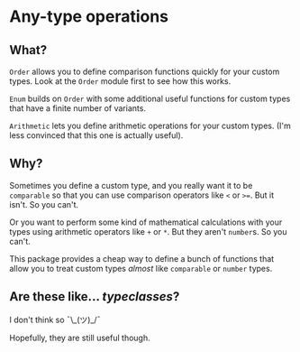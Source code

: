 # Any-type operations

## What?

`Order` allows you to define comparison functions quickly for your custom types.
Look at the `Order` module first to see how this works.

`Enum` builds on `Order` with some additional useful functions for custom types 
that have a finite number of variants.

`Arithmetic` lets you define arithmetic operations for your custom types. (I'm 
less convinced that this one is actually useful).

## Why?

Sometimes you define a custom type, and you really want it to be `comparable` so 
that you can use comparison operators like `<` or `>=`. But it isn't. So you 
can't. 

Or you want to perform some kind of mathematical calculations with your types 
using arithmetic operators like `+` or `*`. But they aren't `number`s. So you 
can't.

This package provides a cheap way to define a bunch of functions that allow you 
to treat custom types _almost_ like `comparable` or `number` types.

## Are these like... _typeclasses_?

I don't think so ¯\\\_(ツ)\_/¯ 

Hopefully, they are still useful though.
